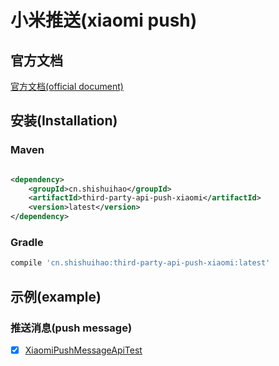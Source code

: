 # 小米推送(xiaomi push)

## 官方文档

[官方文档(official document)](https://dev.mi.com/console/doc/detail?pId=230)

## 安装(Installation)

### Maven

```xml

<dependency>
    <groupId>cn.shishuihao</groupId>
    <artifactId>third-party-api-push-xiaomi</artifactId>
    <version>latest</version>
</dependency>
```

### Gradle

```groovy
compile 'cn.shishuihao:third-party-api-push-xiaomi:latest'
```

## 示例(example)

### 推送消息(push message)

-   [x] [XiaomiPushMessageApiTest](/third-party-api-push-xiaomi/src/test/java/cn/shishuihao/thirdparty/api/push/xiaomi/api/XiaomiPushMessageApiTest.java)
